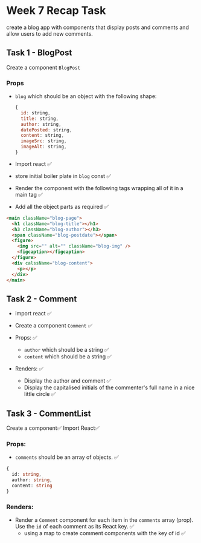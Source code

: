 # Week 7 Recap Task

create a blog app with components that display posts and comments and allow users to add new comments.

## Task 1 - BlogPost

Create a component `BlogPost`

### Props

- `blog` which should be an object with the following shape:

  ```js
  {
    id: string,
    title: string,
    author: string,
    datePosted: string,
    content: string,
    imageSrc: string,
    imageAlt: string,
  }
  ```

- Import react ✅
- store initial boiler plate in `blog` const ✅
- Render the component with the following tags wrapping all of it in a main tag ✅
- Add all the object parts as required ✅

```html
<main className="blog-page">
  <h1 className="blog-title"></h1>
  <h3 className="blog-author"></h3>
  <span className="blog-postdate"></span>
  <figure>
    <img src="" alt="" className="blog-img" />
    <figcaption></figcaption>
  </figure>
  <div calssName="blog-content">
    <p></p>
  </div>
</main>
```

## Task 2 - Comment

- import react ✅
- Create a component `Comment` ✅
- Props: ✅

  - `author` which should be a string ✅
  - `content` which should be a string ✅

- Renders: ✅
  - Display the author and comment ✅
  - Display the capitalised initials of the commenter's full name in a nice little circle ✅

## Task 3 - CommentList

Create a component✅
Import React✅

### Props:

- `comments` should be an array of objects. ✅

```ts
{
  id: string,
  author: string,
  content: string
}
```

### Renders:

- Render a `Comment` component for each item in the `comments` array (prop). Use the `id` of each comment as its React key. ✅
  - using a map to create comment components with the key of id ✅
